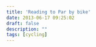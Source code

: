 ```yaml
---
title: 'Reading to Par by bike'
date: 2013-06-17 09:25:02
draft: false
description: ""
tags: [cycling]
---
```


